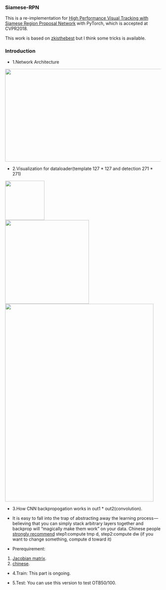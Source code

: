 ### Siamese-RPN

This is a re-implementation for [High Performance Visual Tracking with Siamese Region Proposal Network](http://openaccess.thecvf.com/content_cvpr_2018/papers/Li_High_Performance_Visual_CVPR_2018_paper.pdf) with PyTorch, which is accepted at CVPR2018.


This work is based on [zkisthebest](https://github.com/zkisthebest/Siamese-RPN) but I think some tricks is available.

### Introduction
+ 1.Network Architecture
<div align=left><img width="900" height="300" src="https://github.com/songdejia/siamese-RPN/blob/master/screenshot/network.png"/></div>

+ 2.Visualization for dataloader(template 127 * 127 and detection 271 * 271)
<div align=left><img width="127" height="127" src="https://github.com/songdejia/siamese-RPN/blob/master/screenshot/000_a_template.jpg"/></div>
<div align=left><img width="271" height="271" src="https://github.com/songdejia/siamese-RPN/blob/master/screenshot/001_detection_input.jpg"/></div>
<div align=left><img width="480" height="640" src="https://github.com/songdejia/siamese-RPN/blob/master/screenshot/001_detection_output.jpg"/></div>

+ 3.How CNN backpropogation works in out1 * out2(convolution).

+ It is easy to fall into the trap of abstracting away the learning process — believing that you can simply stack arbitrary layers together and backprop will “magically make them work” on your data.
Chinese people [strongly recommend](https://www.zhihu.com/question/27239198) step1:compute tmp d, step2:compute dw
(if you want to change something, compute d toward it)

+ Prerequirement:
1. [Jacobian matrix](https://en.wikipedia.org/wiki/Jacobian_matrix_and_determinant).
2. [chinese](https://zh.wikipedia.org/wiki/%E9%9B%85%E5%8F%AF%E6%AF%94%E7%9F%A9%E9%98%B5).

+ 4.Train:
	This part is ongoing.

+ 5.Test:
	You can use this version to test OTB50/100.






